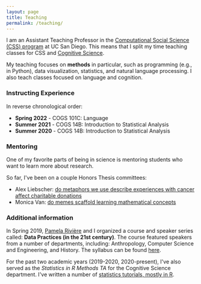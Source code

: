 ```yaml
---
layout: page
title: Teaching
permalink: /teaching/
---
```


I am an Assistant Teaching Professor in the [Computational Social Science (CSS) program](https://css.ucsd.edu/) at UC San Diego. This means that I split my time teaching classes for CSS and [Cognitive Science](https://cogsci.ucsd.edu/). 

My teaching focuses on **methods** in particular, such as programming (e.g., in Python), data visualization, statistics, and natural language processing. I also teach classes focused on language and cognition.

### Instructing Experience

In reverse chronological order:

- **Spring 2022** - COGS 101C: Language    
- **Summer 2021** - COGS 14B: Introduction to Statistical Analysis   
- **Summer 2020** - COGS 14B: Introduction to Statistical Analysis 
 

### Mentoring

One of my favorite parts of being in science is mentoring students who want to learn more about research. 

So far, I've been on a couple Honors Thesis committees:

- Alex Liebscher: [do metaphors we use describe experiences with cancer affect charitable donations](https://cogsci.ucsd.edu/undergraduates/honors-program/Liebscher,-Alex_Thesis---Metaphors-on-Charitable-Donations.pdf)  
- Monica Van: [do memes scaffold learning mathematical concepts](https://cogsci.ucsd.edu/undergraduates/honors-program/Monica-Van_HonorsThesis_-Memes-and-Math-Instruction.pdf)


### Additional information

In Spring 2019, [Pamela Rivière](https://pdrivier.github.io/about/) and I organized a course and speaker series called: **Data Practices (in the 21st century)**. The course featured speakers from a number of departments, including: Anthropology, Computer Science and Engineering, and History. The syllabus can be found [here](https://cogs200sp2019.wordpress.com/2019/03/30/syllabus/).

For the past two academic years (2019-2020, 2020-present), I've also served as the *Statistics in R Methods TA* for the Cognitive Science department. I've written a number of [statistics tutorials, mostly in R](https://seantrott.github.io/stats/). 